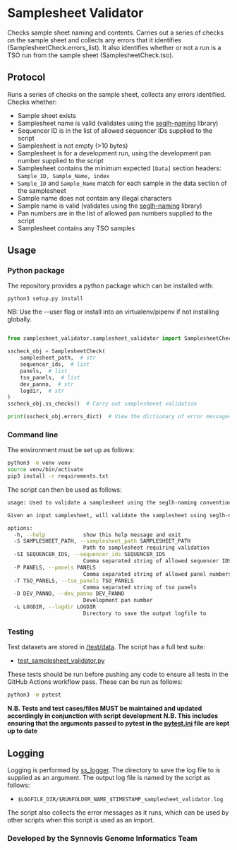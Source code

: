 # Samplesheet Validator

Checks sample sheet naming and contents. Carries out a series of checks on the sample sheet and collects any errors 
that it identifies (SamplesheetCheck.errors_list). It also identifies whether or not a run is a TSO run from the sample 
sheet (SamplesheetCheck.tso).

## Protocol

Runs a series of checks on the sample sheet, collects any errors identified. Checks whether: 
* Sample sheet exists
* Samplesheet name is valid (validates using the [seglh-naming](https://github.com/moka-guys/seglh-naming/) library)
* Sequencer ID is in the list of allowed sequencer IDs supplied to the script
* Samplesheet is not empty (>10 bytes)
* Samplesheet is for a development run, using the development pan number supplied to the script
* Samplesheet contains the minimum expected `[Data]` section headers: `Sample_ID, Sample_Name, index`
* `Sample_ID` and `Sample_Name` match for each sample in the data section of the samplesheet
* Sample name does not contain any illegal characters
* Sample name is valid (validates using the [seglh-naming](https://github.com/moka-guys/seglh-naming/) library)
* Pan numbers are in the list of allowed pan numbers supplied to the script
* Samplesheet contains any TSO samples

## Usage

### Python package

The repository provides a python package which can be installed with:

`python3 setup.py install`

NB: Use the --user flag or install into an virtualenv/pipenv if not installing globally.

```python

from samplesheet_validator.samplesheet_validator import SamplesheetCheck

sscheck_obj = SamplesheetCheck(
    samplesheet_path,  # str
    sequencer_ids,  # list
    panels,  # list
    tso_panels,  # list
    dev_panno,  # str
    logdir,  # str
)
sscheck_obj.ss_checks()  # Carry out samplesheeet validation

print(sscheck_obj.errors_dict)  # View the dictionary of error messages
```

### Command line

The environment must be set up as follows:
```bash
python3 -m venv venv
source venv/bin/activate
pip3 install -r requirements.txt
```

The script can then be used as follows:
```bash
usage: Used to validate a samplesheet using the seglh-naming conventions

Given an input samplesheet, will validate the samplesheet using seglh-naming conventions and output a logfile

options:
  -h, --help            show this help message and exit
  -S SAMPLESHEET_PATH, --samplesheet_path SAMPLESHEET_PATH
                        Path to samplesheet requiring validation
  -SI SEQUENCER_IDS, --sequencer_ids SEQUENCER_IDS
                        Comma separated string of allowed sequencer IDS
  -P PANELS, --panels PANELS
                        Comma separated string of allowed panel numbers
  -T TSO_PANELS, --tso_panels TSO_PANELS
                        Comma separated string of tso panels
  -D DEV_PANNO, --dev_panno DEV_PANNO
                        Development pan number
  -L LOGDIR, --logdir LOGDIR
                        Directory to save the output logfile to
```

### Testing

Test datasets are stored in [/test/data](../test/data). The script has a full test suite:
* [test_samplesheet_validator.py](../test/test_samplesheet_validator.py)

These tests should be run before pushing any code to ensure all tests in the GitHub Actions workflow pass. These can be run as follows:

```bash
python3 -m pytest
```
**N.B. Tests and test cases/files MUST be maintained and updated accordingly in conjunction with script development**
**N.B. This includes ensuring that the arguments passed to pytest in the [pytest.ini](pytest.ini) file are kept up to date**


## Logging

Logging is performed by [ss_logger](samplesheet_validator/ss_logger.py). The directory to save the log file to is supplied as an argument. The output log file is named by the script as follows:
- `$LOGFILE_DIR/$RUNFOLDER_NAME_$TIMESTAMP_samplesheet_validator.log`

The script also collects the error messages as it runs, which can be used by other scripts when this script is used as an import.


### Developed by the Synnovis Genome Informatics Team
